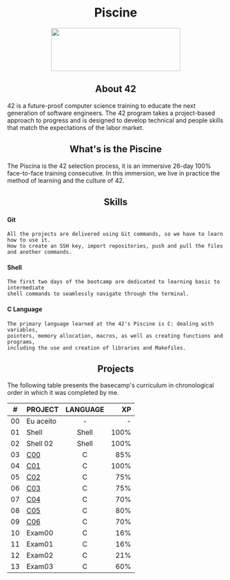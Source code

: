 <h1 align="center"> Piscine</h1>

<p align="center">
  <img width="300" height="100" src="https://miro.medium.com/max/1400/1*eliFAe2EAr55Oj_FuqB_yw.png">
</p>

<h2 align="center">About 42</h2
<p> 42 is a future-proof computer science training to educate the next generation of software engineers. The 42 program takes a project-based approach to progress and is designed to develop technical and people skills that match the expectations of the labor market.</p>
<h2 align="center">What's is the Piscine</h2>
<p>  The Piscina is the 42 selection process, it is an immersive 26-day 100% face-to-face training
consecutive. In this immersion, we live in practice the method of
learning and the culture of 42.</p>
<h2 align="center">Skills</h2>

#### Git
	All the projects are delivered using Git commands, so we have to learn how to use it.
	How to create an SSH key, import repositories, push and pull the files and another commands.
  
#### Shell
	The first two days of the bootcamp are dedicated to learning basic to intermediate
	shell commands to seamlessly navigate through the terminal.
  
#### C Language
	The primary language learned at the 42's Piscine is C: dealing with variables,
	pointers, memory allocation, macros, as well as creating functions and programs,
	including the use and creation of libraries and Makefiles.


<h2 align="center">Projects</h2>
The following table presents the basecamp's curriculum in chronological order in which it was completed by me.

|#	|PROJECT			                    |LANGUAGE	|XP	    	|		
|:-:|:--				                      |:-:      |--:		  |
|00	|Eu aceito			                  |-		    |-  		  |
|01 |Shell                            |Shell    | 100%    |
|02 |Shell 02                         |Shell    | 100%    |
|03 |[C00](./C_00_check)              |C        |  85%    |
|04 |[C01](./C_01_check)              |C        | 100%    |
|05 |[C02](./C_02_check)              |C        |  75%    |
|06 |[C03](./C_03_check)              |C        |  75%    |
|07 |[C04](./C_04_check)              |C        |  70%    |
|08 |[C05](./C_05_check)              |C        |  80%    |
|09 |[C06](./C_06_check)              |C        |  70%    |
|10 |Exam00                           |C        |  16%    |
|11 |Exam01                           |C        |  16%    |
|12 |Exam02                           |C        |  21%    |
|13 |Exam03                           |C        |  60%    |
